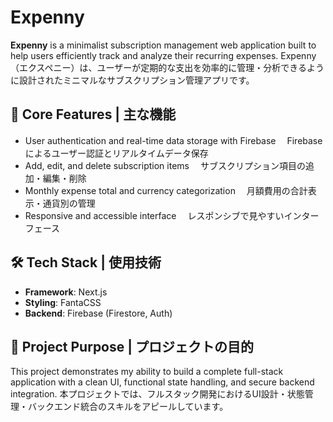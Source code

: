 
# Expenny

**Expenny** is a minimalist subscription management web application built to help users efficiently track and analyze their recurring expenses.
Expenny（エクスペニー）は、ユーザーが定期的な支出を効率的に管理・分析できるように設計されたミニマルなサブスクリプション管理アプリです。

## 🔧 Core Features | 主な機能

* User authentication and real-time data storage with Firebase
  　Firebaseによるユーザー認証とリアルタイムデータ保存
* Add, edit, and delete subscription items
  　サブスクリプション項目の追加・編集・削除
* Monthly expense total and currency categorization
  　月額費用の合計表示・通貨別の管理
* Responsive and accessible interface
  　レスポンシブで見やすいインターフェース

## 🛠 Tech Stack | 使用技術

* **Framework**: Next.js
* **Styling**: FantaCSS
* **Backend**: Firebase (Firestore, Auth)

## 📌 Project Purpose | プロジェクトの目的

This project demonstrates my ability to build a complete full-stack application with a clean UI, functional state handling, and secure backend integration.
本プロジェクトでは、フルスタック開発におけるUI設計・状態管理・バックエンド統合のスキルをアピールしています。

